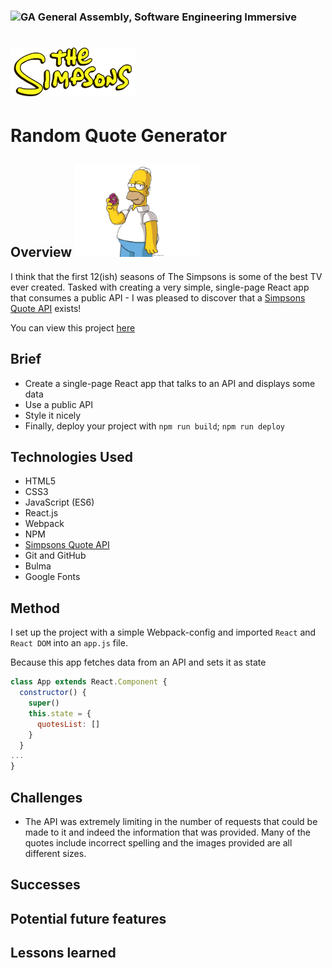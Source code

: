 ### ![GA](https://cloud.githubusercontent.com/assets/40461/8183776/469f976e-1432-11e5-8199-6ac91363302b.png) General Assembly, Software Engineering Immersive

# <img src=src/simpsonslogo.png width= 200px> 
# Random Quote Generator 




## Overview <img src=src/HomerTransparent.png width= 200px>
I think that the first 12(ish) seasons of The Simpsons is some of the best TV ever created. Tasked with creating a very simple, single-page React app that consumes a public API - I was pleased to discover that a [Simpsons Quote API](https://thesimpsonsquoteapi.glitch.me/) exists!

You can view this project [here](https://mjadair.github.io/The-Simpsons-Quote-Generator/)


## Brief
- Create a single-page React app that talks to an API and displays some data
- Use a public API
- Style it nicely
- Finally, deploy your project with `npm run build`; `npm run deploy`



## Technologies Used

- HTML5
- CSS3
- JavaScript (ES6)
- React.js
- Webpack
- NPM
- [Simpsons Quote API](https://thesimpsonsquoteapi.glitch.me/)
- Git and GitHub
- Bulma
- Google Fonts

## Method

I set up the project with a simple Webpack-config and imported `React` and `React DOM` into an `app.js` file.

Because this app fetches data from an API and sets it as state


```js
class App extends React.Component {
  constructor() {
    super()
    this.state = {
      quotesList: []
    }
  }
...
}

```




## Challenges

- The API was extremely limiting in the number of requests that could be made to it and indeed the information that was provided. Many of the quotes include incorrect spelling and the images provided are all different sizes. 



## Successes 



## Potential future features


## Lessons learned
